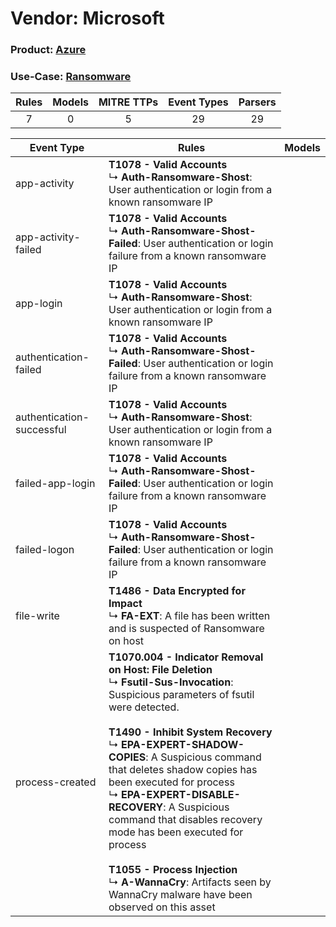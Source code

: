 Vendor: Microsoft
=================
### Product: [Azure](../ds_microsoft_azure.md)
### Use-Case: [Ransomware](../../../../UseCases/uc_ransomware.md)

| Rules | Models | MITRE TTPs | Event Types | Parsers |
|:-----:|:------:|:----------:|:-----------:|:-------:|
|   7   |   0    |     5      |     29      |   29    |

| Event Type                | Rules                                                                                                                                                                                                                                                                                                                                                                                                                                                                                                                                                                           | Models |
| ------------------------- | ------------------------------------------------------------------------------------------------------------------------------------------------------------------------------------------------------------------------------------------------------------------------------------------------------------------------------------------------------------------------------------------------------------------------------------------------------------------------------------------------------------------------------------------------------------------------------- | ------ |
| app-activity              | <b>T1078 - Valid Accounts</b><br> ↳ <b>Auth-Ransomware-Shost</b>: User authentication or login from a known ransomware IP                                                                                                                                                                                                                                                                                                                                                                                                                                                       |        |
| app-activity-failed       | <b>T1078 - Valid Accounts</b><br> ↳ <b>Auth-Ransomware-Shost-Failed</b>: User authentication or login failure from a known ransomware IP                                                                                                                                                                                                                                                                                                                                                                                                                                        |        |
| app-login                 | <b>T1078 - Valid Accounts</b><br> ↳ <b>Auth-Ransomware-Shost</b>: User authentication or login from a known ransomware IP                                                                                                                                                                                                                                                                                                                                                                                                                                                       |        |
| authentication-failed     | <b>T1078 - Valid Accounts</b><br> ↳ <b>Auth-Ransomware-Shost-Failed</b>: User authentication or login failure from a known ransomware IP                                                                                                                                                                                                                                                                                                                                                                                                                                        |        |
| authentication-successful | <b>T1078 - Valid Accounts</b><br> ↳ <b>Auth-Ransomware-Shost</b>: User authentication or login from a known ransomware IP                                                                                                                                                                                                                                                                                                                                                                                                                                                       |        |
| failed-app-login          | <b>T1078 - Valid Accounts</b><br> ↳ <b>Auth-Ransomware-Shost-Failed</b>: User authentication or login failure from a known ransomware IP                                                                                                                                                                                                                                                                                                                                                                                                                                        |        |
| failed-logon              | <b>T1078 - Valid Accounts</b><br> ↳ <b>Auth-Ransomware-Shost-Failed</b>: User authentication or login failure from a known ransomware IP                                                                                                                                                                                                                                                                                                                                                                                                                                        |        |
| file-write                | <b>T1486 - Data Encrypted for Impact</b><br> ↳ <b>FA-EXT</b>: A file has been written and is suspected of Ransomware on host                                                                                                                                                                                                                                                                                                                                                                                                                                                    |        |
| process-created           | <b>T1070.004 - Indicator Removal on Host: File Deletion</b><br> ↳ <b>Fsutil-Sus-Invocation</b>: Suspicious parameters of fsutil were detected.<br><br><b>T1490 - Inhibit System Recovery</b><br> ↳ <b>EPA-EXPERT-SHADOW-COPIES</b>: A Suspicious command that deletes shadow copies has been executed for process<br> ↳ <b>EPA-EXPERT-DISABLE-RECOVERY</b>: A Suspicious command that disables recovery mode has been executed for process<br><br><b>T1055 - Process Injection</b><br> ↳ <b>A-WannaCry</b>: Artifacts seen by WannaCry malware have been observed on this asset |        |